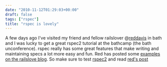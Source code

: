 ```yaml
---
date: "2010-11-12T01:29:03+00:00"
draft: false
tags: ["rspec"]
title: "rspec is lovely"
---
```

<p>A few days ago I've visited my friend and fellow railslover @<a href="http://twitter.com/reddavis">reddavis</a> in bath and I was lucky to get a great rspec2 tutorial at the bathcamp (the bath unconference). rspec really has some great features that make writing and maintaining specs a lot more easy and fun. Red has posted some <a href="http://railslove.com/weblog/2010/11/09/rspec-is-lovely/">examples on the railslove blog</a>. So make sure to test <a href="https://github.com/rspec">rspec2</a> and read <a href="http://railslove.com/weblog/2010/11/09/rspec-is-lovely/">red's post</a> </p>&#13;
 